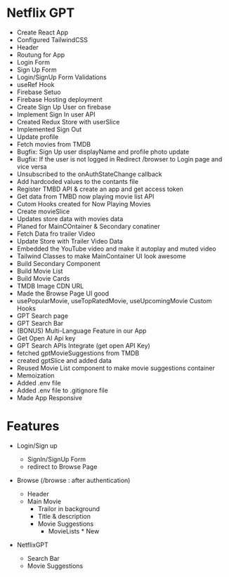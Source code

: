 # Netflix GPT

- Create React App
- Configured TailwindCSS
- Header
- Routung for App
- Login Form
- Sign Up Form
- Login/SignUp Form Validations
- useRef Hook
- Firebase Setuo
- Firebase Hosting deployment
- Create Sign Up User on firebase
- Implement Sign In user API
- Created Redux Store with userSlice
- Implemented Sign Out
- Update profile
- Fetch movies from TMDB
- Bugfix: Sign Up user displayName and profile photo update
- Bugfix: If the user is not logged in Redirect /browser to Login page and vice versa
- Unsubscribed to the onAuthStateChange callback
- Add hardcoded values to the contants file
- Register TMBD API & create an app and get access token
- Get data from TMBD now playing movie list API
- Cutom Hooks created for Now Playing Movies
- Create movieSlice
- Updates store data with movies data
- Planed for MainCOntainer & Secondary conatiner
- Fetch Data fro trailer Video
- Update Store with Trailer Video Data
- Embedded the YouTube video and make it autoplay and muted video
- Tailwind Classes to make MainContainer UI look awesome
- Build Secondary Component
- Build Movie List
- Build Movie Cards
- TMDB Image CDN URL
- Made the Browse Page UI good
- usePopularMovie, useTopRatedMovie, useUpcomingMovie Custom Hooks
- GPT Search page
- GPT Search Bar
- (BONUS) Multi-Language Feature in our App
- Get Open AI Api key
- GPT Search APIs Integrate (get open API Key)
- fetched gptMovieSuggestions from TMDB
- created gptSlice and added data
- Reused Movie List component to make movie suggestions container
- Memoization
- Added .env file
- Added .env file to .gitignore file
- Made App Responsive

# Features
- Login/Sign up 
    - SignIn/SignUp Form
    - redirect to Browse Page
- Browse (/browse : after authentication)
    - Header
    - Main Movie
        - Trailor in background
        - Title & description
        - Movie Suggestions
             - MovieLists * New

- NetflixGPT
    - Search Bar
    - Movie Suggestions